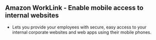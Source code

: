 ## Amazon WorkLink - Enable mobile access to internal websites

- Lets you provide your employees with secure, easy access to your internal corporate websites and web apps using their mobile phones.
